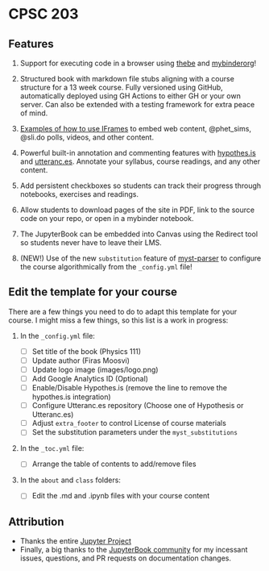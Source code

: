 # CPSC 203

## Features

1. Support for executing code in a browser using [thebe](https://thebe.readthedocs.io/en/latest/) and [mybinderorg](https://mybinder.org)!

1. Structured book with markdown file stubs aligning with a course structure for a 13 week course. Fully versioned using GitHub, automatically deployed using GH Actions to either GH or your own server. Can also be extended with a testing framework for extra peace of mind.

1. [Examples of how to use IFrames](https://firasm.github.io/jupyterbook_course_template/notes/topic1.html#) to embed web content, @phet_sims, @sli.do polls, videos, and other content. 

1. Powerful built-in annotation and commenting features with [hypothes.is](http://hypothes.is) and [utteranc.es](http://utteranc.es). Annotate your syllabus, course readings, and any other content.

1. Add persistent checkboxes so students can track their progress through notebooks, exercises and readings. 

1. Allow students to download pages of the site in PDF, link to the source code on your repo, or open in a mybinder notebook.

1. The JupyterBook can be embedded into Canvas using the Redirect tool so students never have to leave their LMS.

1. (NEW!) Use of the new `substitution` feature of [myst-parser](https://myst-parser.readthedocs.io/en/latest/develop/_changelog.html#id1) to configure the course algorithmically from the `_config.yml` file!

## Edit the template for your course

There are a few things you need to do to adapt this template for your course.
I might miss a few things, so this list is a work in progress:

1. In the `_config.yml` file:

	- [ ] Set title of the book (Physics 111)
	- [ ] Update author (Firas Moosvi)
	- [ ] Update logo image (images/logo.png)
	- [ ] Add Google Analytics ID (Optional)
	- [ ] Enable/Disable Hypothes.is (remove the line to remove the hypothes.is integration)
	- [ ] Configure Utteranc.es repository (Choose one of Hypothesis or Utteranc.es)
	- [ ] Adjust `extra_footer` to control License of course materials
	- [ ] Set the substitution parameters under the `myst_substitutions`

1. In the `_toc.yml` file:
	- [ ] Arrange the table of contents to add/remove files
	
1. In the `about` and `class` folders:
	- [ ] Edit the .md and .ipynb files with your course content

## Attribution

- Thanks the entire [Jupyter Project](https://jupyter.org/about)
- Finally, a big thanks to the [JupyterBook community](https://github.com/executablebooks/jupyter-book/graphs/contributors) for my incessant issues, questions, and PR requests on documentation changes.
